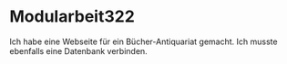 # Modularbeit322

Ich habe eine Webseite für ein Bücher-Antiquariat gemacht. Ich musste ebenfalls eine Datenbank verbinden.
